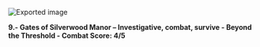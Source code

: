 ![Exported image](Exported%20image%2020241022164943-0.jpeg)  

**9.- Gates of Silverwood Manor – Investigative, combat, survive - Beyond the Threshold - Combat Score: 4/5**